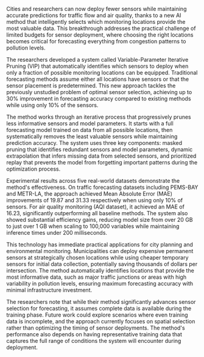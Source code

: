 Cities and researchers can now deploy fewer sensors while maintaining accurate predictions for traffic flow and air quality, thanks to a new AI method that intelligently selects which monitoring locations provide the most valuable data. This breakthrough addresses the practical challenge of limited budgets for sensor deployment, where choosing the right locations becomes critical for forecasting everything from congestion patterns to pollution levels.

The researchers developed a system called Variable-Parameter Iterative Pruning (VIP) that automatically identifies which sensors to deploy when only a fraction of possible monitoring locations can be equipped. Traditional forecasting methods assume either all locations have sensors or that the sensor placement is predetermined. This new approach tackles the previously unstudied problem of optimal sensor selection, achieving up to 30% improvement in forecasting accuracy compared to existing methods while using only 10% of the sensors.

The method works through an iterative process that progressively prunes less informative sensors and model parameters. It starts with a full forecasting model trained on data from all possible locations, then systematically removes the least valuable sensors while maintaining prediction accuracy. The system uses three key components: masked pruning that identifies redundant sensors and model parameters, dynamic extrapolation that infers missing data from selected sensors, and prioritized replay that prevents the model from forgetting important patterns during the optimization process.

Experimental results across five real-world datasets demonstrate the method's effectiveness. On traffic forecasting datasets including PEMS-BAY and METR-LA, the approach achieved Mean Absolute Error (MAE) improvements of 19.87 and 31.33 respectively when using only 10% of sensors. For air quality monitoring (AQI dataset), it achieved an MAE of 16.23, significantly outperforming all baseline methods. The system also showed substantial efficiency gains, reducing model size from over 20 GB to just over 1 GB when scaling to 100,000 variables while maintaining inference times under 200 milliseconds.

This technology has immediate practical applications for city planning and environmental monitoring. Municipalities can deploy expensive permanent sensors at strategically chosen locations while using cheaper temporary sensors for initial data collection, potentially saving thousands of dollars per intersection. The method automatically identifies locations that provide the most informative data, such as major traffic junctions or areas with high variability in pollution levels, ensuring maximum forecasting accuracy with minimal infrastructure investment.

The researchers note that while their method significantly advances sensor selection for forecasting, it assumes complete data is available during the training phase. Future work could explore scenarios where even training data is incomplete, and the approach currently focuses on spatial selection rather than optimizing the timing of sensor deployments. The method's performance also depends on having representative training data that captures the full range of conditions the system will encounter during deployment.